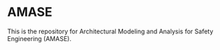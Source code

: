 # AMASE
This is the repository for Architectural Modeling and Analysis for Safety Engineering (AMASE). 
